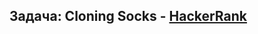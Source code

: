 ## Задача: Cloning Socks - [HackerRank](<https://www.hackerrank.com/contests/practice-1-sda/challenges/cloning-socks/problem>)
